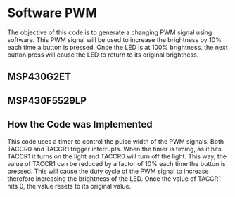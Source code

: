 # Software PWM
The objective of this code is to generate a changing PWM signal using software. This PWM signal will be used to increase the brightness by 10% each time a button is pressed. Once the LED is at 100% brightness, the next button press will cause the LED to return to its original brightness. 

## MSP430G2ET


## MSP430F5529LP

## How the Code was Implemented
This code uses a timer to control the pulse width of the PWM signals. Both TACCR0 and TACCR1 trigger interrupts. When the timer is timing, as it hits TACCR1 it turns on the light and TACCR0 will turn off the light. This way, the value of TACCR1 can be reduced by a factor of 10% each time the button is pressed. This will cause the duty cycle of the PWM signal to increase therefore increasing the brightness of the LED. Once the value of TACCR1 hits 0, the value resets to its original value.
